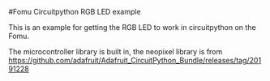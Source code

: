 #Fomu Circuitpython RGB LED example

This is an example for getting the RGB LED to work in circuitpython on the Fomu.

The microcontroller library is built in, the neopixel library is from https://github.com/adafruit/Adafruit_CircuitPython_Bundle/releases/tag/20191228